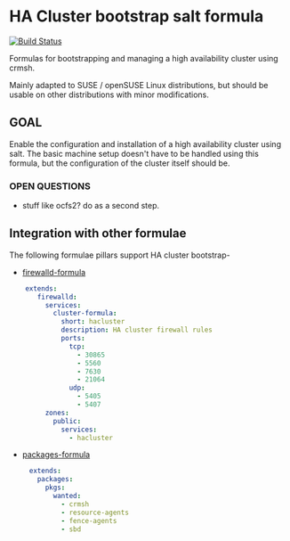 # HA Cluster bootstrap salt formula

[![Build Status](https://travis-ci.org/krig/habootstrap-formula.svg?branch=master)](https://travis-ci.org/krig/habootstrap-formula)

Formulas for bootstrapping and managing a high availability cluster
using crmsh.

Mainly adapted to SUSE / openSUSE Linux distributions, but should be
usable on other distributions with minor modifications.

## GOAL

Enable the configuration and installation of a high availability
cluster using salt. The basic machine setup doesn't have to be handled
using this formula, but the configuration of the cluster itself should
be.

### OPEN QUESTIONS

* stuff like ocfs2? do as a second step.

## Integration with other formulae

The following formulae pillars support HA cluster bootstrap-

* [firewalld-formula](https://github.com/saltstack-formulas/firewalld-formula)

``` yaml
    extends:
       firewalld:
         services:
           cluster-formula:
             short: hacluster
             description: HA cluster firewall rules
             ports:
               tcp:
                 - 30865
                 - 5560
                 - 7630
                 - 21064
               udp:
                 - 5405
                 - 5407
         zones:
           public:
             services:
               - hacluster
```
     
* [packages-formula](https://github.com/saltstack-formulas/packages-formula>)
     
``` yaml     
     extends:
       packages:
         pkgs:
           wanted:
             - crmsh
             - resource-agents
             - fence-agents
             - sbd
```
